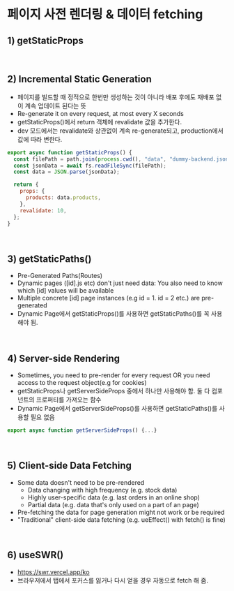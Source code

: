 # 페이지 사전 렌더링 & 데이터 fetching

## 1) getStaticProps

<br>

## 2) Incremental Static Generation

- 페이지를 빌드할 때 정적으로 한번만 생성하는 것이 아니라 배포 후에도 재배포 없이 계속 업데이트 된다는 뜻
- Re-generate it on every request, at most every X seconds
- getStaticProps()에서 return 객체에 revalidate 값을 추가한다.
- dev 모드에서는 revalidate와 상관없이 계속 re-generate되고, production에서 값에 따라 변한다.

```javascript
export async function getStaticProps() {
  const filePath = path.join(process.cwd(), "data", "dummy-backend.json");
  const jsonData = await fs.readFileSync(filePath);
  const data = JSON.parse(jsonData);

  return {
    props: {
      products: data.products,
    },
    revalidate: 10,
  };
}
```

<br>

## 3) getStaticPaths()

- Pre-Generated Paths(Routes)
- Dynamic pages ([id].js etc) don't just need data: You also need to know which [id] values will be available
- Multiple concrete [id] page instances (e.g id = 1. id = 2 etc.) are pre-generated
- Dynamic Page에서 getStaticProps()를 사용하면 getStaticPaths()를 꼭 사용해야 됨.

<br>

## 4) Server-side Rendering

- Sometimes, you need to pre-render for every request OR you need access to the request object(e.g for cookies)
- getStaticProps나 getServerSideProps 중에서 하나만 사용해야 함. 둘 다 컴포넌트의 프로퍼티를 가져오는 함수
- Dynamic Page에서 getServerSideProps()를 사용하면 getStaticPaths()를 사용할 필요 없음

```js
export async function getServerSideProps() {...}
```

<br>

## 5) Client-side Data Fetching

- Some data doesn't need to be pre-rendered
  - Data changing with high frequency (e.g. stock data)
  - Highly user-specific data (e.g. last orders in an online shop)
  - Partial data (e.g. data that's only used on a part of an page)
- Pre-fetching the data for page generation might not work or be required
- "Traditional" client-side data fetching (e.g. ueEffect() with fetch() is fine)

<br>

## 6) useSWR()

- https://swr.vercel.app/ko
- 브라우저에서 탭에서 포커스를 잃거나 다시 얻을 경우 자동으로 fetch 해 줌.
